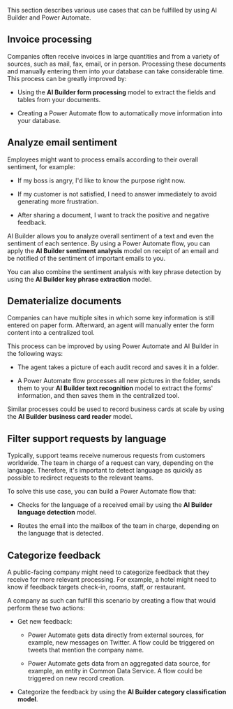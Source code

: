 This section describes various use cases that can be fulfilled by using AI Builder and Power Automate.

## Invoice processing

Companies often receive invoices in large quantities and from a variety of sources, such as mail, fax, email, or in person. Processing these documents and manually entering them into your database can take considerable time. This process can be greatly improved by:

- Using the **AI Builder form processing** model to extract the fields and tables from your documents.

- Creating a Power Automate flow to automatically move information into your database.

## Analyze email sentiment

Employees might want to process emails according to their overall sentiment, for example:

-   If my boss is angry, I'd like to know the purpose right now.

-   If my customer is not satisfied, I need to answer immediately to avoid generating more frustration.

-   After sharing a document, I want to track the positive and negative feedback.

AI Builder allows you to analyze overall sentiment of a text and even the sentiment of each sentence. By using a Power Automate flow, you can apply the **AI Builder sentiment analysis** model on receipt of an email and be notified of the sentiment of important emails to you.

You can also combine the sentiment analysis with key phrase detection by using the **AI Builder key phrase extraction** model.

## Dematerialize documents

Companies can have multiple sites in which some key information is still entered on paper form. Afterward, an agent will manually enter the form content into a centralized tool.

This process can be improved by using Power Automate and AI Builder in the following ways:

-   The agent takes a picture of each audit record and saves it in a folder.

-   A Power Automate flow processes all new pictures in the folder, sends them to your **AI Builder text recognition** model to extract the forms' information, and then saves them in the centralized tool.

Similar processes could be used to record business cards at scale by using the **AI Builder business card reader** model.

## Filter support requests by language 

Typically, support teams receive numerous requests from customers worldwide. The team in charge of a request can vary, depending on the language. Therefore, it's important to detect language as quickly as possible to redirect requests to the relevant teams.

To solve this use case, you can build a Power Automate flow that:

-   Checks for the language of a received email by using the **AI Builder language detection** model.

-   Routes the email into the mailbox of the team in charge, depending on the language that is detected.

## Categorize feedback

A public-facing company might need to categorize feedback that they receive for more relevant processing. For example, a hotel might need to know if feedback targets check-in, rooms, staff, or restaurant.

A company as such can fulfill this scenario by creating a flow that would perform these two actions:

- Get new feedback:

    - Power Automate gets data directly from external sources, for example, new messages on Twitter. A flow could be triggered on tweets that mention the company name.

    - Power Automate gets data from an aggregated data source, for example, an entity in Common Data Service. A flow could be triggered on new record creation.

- Categorize the feedback by using the **AI Builder category classification model**.
